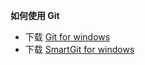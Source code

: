 **如何使用 Git**
- 下载 <a href="http://git-scm.com/download/win" target="_blank">Git for windows</a>
- 下载 <a href="http://www.syntevo.com/smartgit/download" target="_blank">SmartGit for windows</a>
